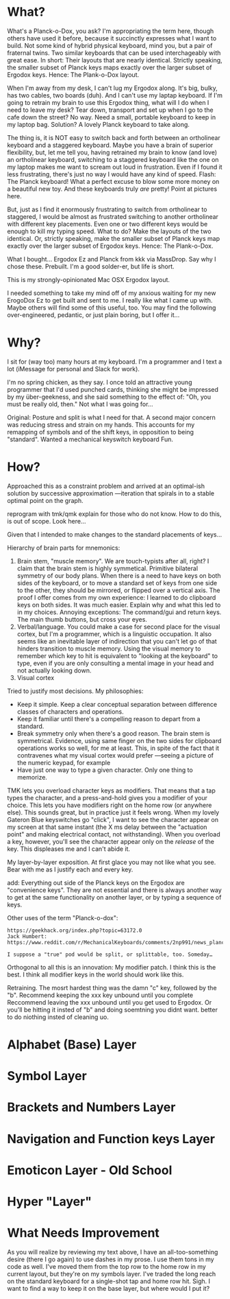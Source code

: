 What?
=====

What's a Planck-o-Dox, you ask?  I'm appropriating the term here, though others have used it before, because it succinctly expresses what I want to build. Not some kind of hybrid physical keyboard, mind you, but a pair of fraternal twins. Two similar keyboards that can be used interchageably with great ease. In short: Their layouts that are nearly identical. Strictly speaking, the smaller subset of Planck keys maps exactly over the larger subset of Ergodox keys. Hence: The Plank-o-Dox layout.

When I'm away from my desk, I can't lug my Ergodox along. It's big, bulky, has two cables, two boards (duh). And I can't use my laptap keyboard. If I'm going to retrain my brain to use this Ergodox thing, what will I do when I need to leave my desk? Tear down, transport and set up when I go to the cafe down the street? No way. Need a small, portable keyboard to keep in my laptop bag. Solution? A lovely Planck keyboard to take along.

The thing is, it is NOT easy to switch back and forth between an ortholinear keyboard and a staggered keyboard. Maybe you have a brain of superior flexibility, but, let me tell you, having retrained my brain to know (and love) an ortholinear keyboard, switching to a staggered keyboard like the one on my laptop makes me want to scream out loud in frustration. Even if I found it less frustrating, there's just no way I would have any kind of speed. Flash: The Planck keyboard! What a perfect excuse to blow some more money on a beautiful new toy. And these keyboards truly *are* pretty! Point at pictures here.


But, just as I find it enormously frustrating to switch from ortholinear to staggered, I would be almost as frustrated switching to another ortholinear with different key placements. Even one or two different keys would be enough to kill my typing speed. What to do? Make the layouts of the two identical. Or, strictly speaking, make the smaller subset of Planck keys map exactly over the larger subset of Ergodox keys. Hence: The Plank-o-Dox.

What I bought... Ergodox Ez and Planck from kkk via MassDrop. Say why I chose these. Prebuilt. I'm a good solder-er, but life is short.


This is my strongly-opinionated Mac OSX Ergodox layout.

I needed something to take my mind off of my anxious waiting for my new ErogoDox Ez to get built and sent to me. I really like what I came up with. Maybe others will find some of this useful, too. You may find the following over-engineered, pedantic, or just plain boring, but I offer it...

Why?
====

I sit for (way too) many hours at my keyboard. I'm a programmer and I text a lot (iMessage for personal and Slack for work).

I'm no spring chicken, as they say. I once told an attractive young programmer that I'd used punched cards, thinking she might be impressed by my über-geekness, and she said something to the effect of: "Oh, you must be really old, then." Not what I was going for...

Original: Posture and split is what I need for that.
A second major concern was reducing stress and strain on my hands. This accounts for my remapping of symbols and of the shift keys, in opposition to being "standard".
Wanted a mechanical keyswitch keyboard
Fun.


How?
====

Approached this as a constraint problem and arrived at an optimal-ish solution by successive approximation —iteration that spirals in to a stable optimal point on the graph.

reprogram with tmk/qmk explain for those who do not know. How to do this, is out of scope. Look here...


Given that I intended to make changes to the standard placements of keys...

Hierarchy of brain parts for mnemonics: 

1. Brain stem, "muscle memory". We are touch-typists after all, right? I claim that the brain stem is highly symmetical. Primitive bilateral symmetry of our body plans. When there is a need to have keys on both sides of the keyboard, or to move a standard set of keys from one side to the other, they should be mirrored, or flipped over a vertical axis. The proof I offer comes from my own experience: I learned to do clipboard keys on both sides. It was much easier. Explain why and what this led to in my choices. Annoying exceptions: The command/gui and return keys. The main thumb buttons, but cross your eyes.
2. Verbal/language.  You could make a case for second place for the visual cortex, but I'm a programmer, which is a linguistic occupation. It also seems like an inevitable layer of indirection that you can't let go of that hinders transition to muscle memory. Using the visual memory to remember which key to hit is equivalent to "looking at the keyboard" to type, even if you are only consulting a mental image in your head and not actually looking down.
3. Visual cortex


Tried to justify most decisions. My philosophies:

- Keep it simple. Keep a clear conceptual separation between difference classes of characters and operations.
- Keep it familiar until there's a compelling reason to depart from a standard.
- Break symmetry only when there's a good reason. The brain stem is symmetrical. Evidence, using same finger on the two sides for clipboard operations works so well, for me at least. This, in spite of the fact that it contravenes what my visual cortex would prefer —seeing a picture of the numeric keypad, for example
- Have just one way to type a given character. Only one thing to memorize.

TMK lets you overload character keys as modifiers. That means that a tap types the character, and a press-and-hold gives you a modifier of your choice. This lets you have modifiers right on the home row (or anywhere else). This sounds great, but in practice just it feels wrong. When my lovely Gateron Blue keyswitches go "click", I want to see the character appear on my screen at that same instant (the X ms delay between the "actuation point" and making electrical contact, not withstanding). When you overload a key, however, you'll see the character appear only on the *release* of the key. This displeases me and I can't abide it.

My layer-by-layer exposition. At first glace you may not like what you see. Bear with me as I justify each and every key.

add: Everything out side of the Planck keys on the Ergodox are "convenience keys". They are not essential and there is always another way to get at the same functionality on another layer, or by typing a sequence of keys.


Other uses of the term "Planck-o-dox":

    https://geekhack.org/index.php?topic=63172.0
    Jack Humbert: https://www.reddit.com/r/MechanicalKeyboards/comments/2np991/news_planck_handwiring_kits_now_for_sale/

    I suppose a "true" pod would be split, or splittable, too. Someday…
    

Orthogonal to all this is an innovation: My modifier patch. I think this is the best. I think all modifier keys in the world should work like this.

Retraining. The mosrt hardest thing was the damn "c" key, followed by the "b". Recommend keeping the xxx key unbound until you complete
Reccommend leaving the xxx unbound until you get used to Ergodox. Or you'll be hitting it insted of "b" and doing soemtning you didnt want. better to do niothing insted of cleaning uo.



Alphabet (Base) Layer
=====================


Symbol Layer
============


Brackets and Numbers Layer
==========================


Navigation and Function keys Layer
==================================


Emoticon Layer - Old School
===========================


Hyper "Layer"
=============


What Needs Improvement
======================

As you will realize by reviewing my text above, I have an all-too-something desire (there I go again) to use dashes in my prose. I use them tons in my code as well. I've moved them from the top row to the home row in my current layout, but they're on my symbols layer. I've traded the long reach on the standard keyboard for a single-shot tap and home row hit. Sigh. I want to find a way to keep it on the base layer, but where would I put it?